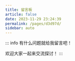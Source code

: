 ```yaml
---
title: 留言板
article: false
date: 2023-11-29 23:24:39
permalink: /pages/d3d97d/
sidebar: auto
---
```


::: info
有什么问题就给我留言吧！

欢迎大家一起来交流探讨！
:::
